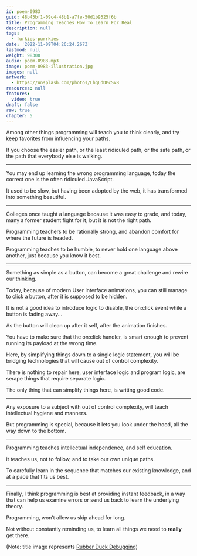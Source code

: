 ```yaml
---
id: poem-0983
guid: 48b45bf1-09c4-48b1-a7fe-50d1b9525f6b
title: Programming Teaches How To Learn For Real
description: null
tags:
  - furkies-purrkies
date: '2022-11-09T04:26:24.267Z'
lastmod: null
weight: 98300
audio: poem-0983.mp3
image: poem-0983-illustration.jpg
images: null
artwork:
  - https://unsplash.com/photos/LhqLdDPcSV8
resources: null
features:
  video: true
draft: false
raw: true
chapter: 5
---
```


Among other things programming will teach you to think clearly,
and try keep favorites from influencing your paths.

If you choose the easier path, or the least ridiculed path,
or the safe path, or the path that everybody else is walking.

---

You may end up learning the wrong programming language,
today the correct one is the often ridiculed JavaScript.

It used to be slow, but having been adopted by the web,
it has transformed into something beautiful.

---

Colleges once taught a language because it was easy to grade,
and today, many a former student fight for it, but it is not the right path.

Programming teachers to be rationally strong,
and abandon comfort for where the future is headed.

Programming teaches to be humble,
to never hold one language above another, just because you know it best.

---

Something as simple as a button,
can become a great challenge and rewire our thinking.

Today, because of modern User Interface animations,
you can still manage to click a button, after it is supposed to be hidden.

It is not a good idea to introduce logic to disable,
the on:click event while a button is fading away...

As the button will clean up after it self,
after the animation finishes.

You have to make sure that the on:click handler,
is smart enough to prevent running its payload at the wrong time.

Here, by simplifying things down to a single logic statement,
you will be bridging technologies that will cause out of control complexity.

There is nothing to repair here, user interface logic and program logic,
are serape things that require separate logic.

The only thing that can simplify things here,
is writing good code.

---

Any exposure to a subject with out of control complexity,
will teach intellectual hygiene and manners.

But programming is special,
because it lets you look under the hood, all the way down to the bottom.


---

Programming teaches intellectual independence,
and self education.

it teaches us, not to follow,
and to take our own unique paths.

To carefully learn in the sequence that matches our existing knowledge,
and at a pace that fits us best.

---

Finally, I think programming is best at providing instant feedback,
in a way that can help us examine errors or send us back to learn the underlying theory.

Programming,
won’t allow us skip ahead for long.

Not without constantly reminding us,
to learn all things we need to __really__ get there.

(Note: title image represents [Rubber Duck Debugging][1])

[1]: https://en.wikipedia.org/wiki/Rubber_duck_debugging
